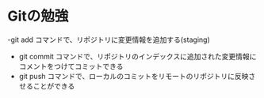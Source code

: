 # Gitの勉強
-git add コマンドで、リポジトリに変更情報を追加する(staging)
- git commit コマンドで、リポジトリのインデックスに追加された変更情報にコメントをつけてコミットできる
- git push コマンドで、ローカルのコミットをリモートのリポジトリに反映させることができる
